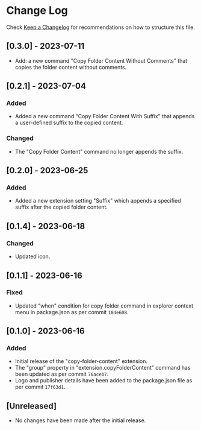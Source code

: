 # Change Log

Check [Keep a Changelog](http://keepachangelog.com/) for recommendations on how to structure this file.

## [0.3.0] - 2023-07-11

- Add: a new command "Copy Folder Content Without Comments" that copies the folder content without comments.

## [0.2.1] - 2023-07-04

### Added

- Added a new command "Copy Folder Content With Suffix" that appends a user-defined suffix to the copied content.

### Changed

- The "Copy Folder Content" command no longer appends the suffix.

## [0.2.0] - 2023-06-25

### Added

- Added a new extension setting "Suffix" which appends a specified suffix after the copied folder content.

## [0.1.4] - 2023-06-18

### Changed

- Updated icon.

## [0.1.1] - 2023-06-16

### Fixed

- Updated "when" condition for copy folder command in explorer context menu in package.json as per commit `18de608`.

## [0.1.0] - 2023-06-16

### Added

- Initial release of the "copy-folder-content" extension.
- The "group" property in "extension.copyFolderContent" command has been updated as per commit `76aceb7`.
- Logo and publisher details have been added to the package.json file as per commit `17f63d1`.

## [Unreleased]

- No changes have been made after the initial release.
